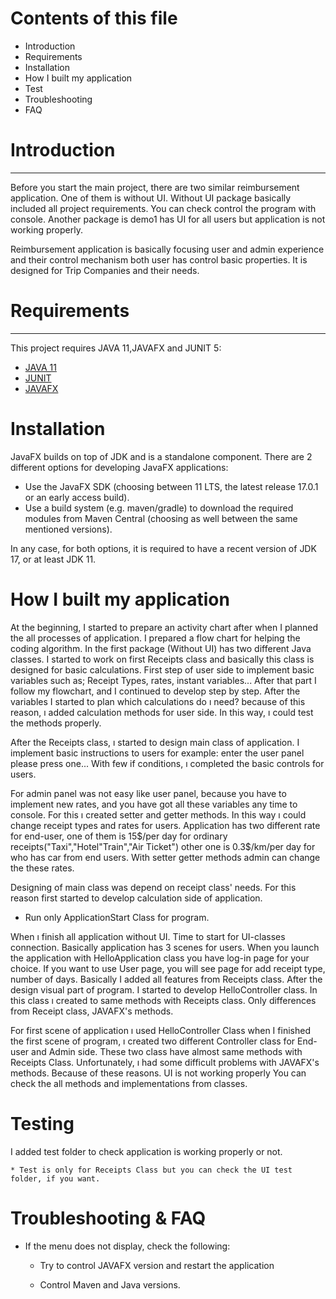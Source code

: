 # Contents of this file

* Introduction
* Requirements
* Installation
* How I built my application
* Test
* Troubleshooting
* FAQ


 # Introduction
------------

Before you  start the main project, there are two similar reimbursement application. 
One of them is without UI. Without UI package basically included all project requirements. You can check control the program with console.
Another package is demo1 has UI for all users but application is not working properly.

Reimbursement application is basically focusing user and admin experience and their control mechanism both user has control basic properties.
It is designed for Trip Companies and their needs.

# Requirements
------------

This project requires JAVA 11,JAVAFX and JUNIT 5:

* [JAVA 11](https://www.oracle.com/pl/java/technologies/javase/jdk11-archive-downloads.html)
* [JUNIT](https://junit.org/junit5/docs/current/user-guide/)
* [JAVAFX](https://openjfx.io/)


# Installation

JavaFX builds on top of JDK and is a standalone component. There are 2 different options for developing JavaFX applications:

* Use the JavaFX SDK (choosing between 11 LTS, the latest release 17.0.1 or an early access build).
* Use a build system (e.g. maven/gradle) to download the required modules from Maven Central (choosing as well between the same mentioned versions).

In any case, for both options, it is required to have a recent version of JDK 17, or at least JDK 11.

# How I built my application

At the beginning, I started to prepare an activity chart after when I planned the all processes of application. I prepared 
a flow chart for helping the coding algorithm. 
In the first package (Without UI) has two different Java classes. I started to work on first Receipts class and basically
this class is designed for basic calculations.
First step of user side to implement basic variables such as; Receipt Types, rates, instant variables... After that part
I follow my flowchart, and I continued to develop step by step. After the variables I started to plan which calculations
do ı need? because of this reason, ı added calculation methods for user side. In this way, ı could test the methods 
properly.

After the Receipts class, ı started to design main class of application. I implement basic instructions to users 
for example:  enter the user panel please press one... With few if conditions, ı completed the basic controls for users.

For admin panel was not easy like user panel, because you have to implement new rates, and you have got all these
variables any time to console. For this ı created setter and getter methods. In this way ı could change receipt types 
and rates for users. Application has two different rate for end-user, one of them is 15$/per day for ordinary 
receipts("Taxi","Hotel"Train","Air Ticket") other one is 0.3$/km/per day for who has car from end users. With setter 
getter methods admin can change the these rates.


Designing of main class was depend on receipt class' needs. For this reason first started to develop calculation side 
of application.

* Run only ApplicationStart Class for program. 


When ı finish all application without UI. Time to start for UI-classes connection. Basically application has 3 scenes
for users. When you launch the application with HelloApplication class you have log-in page for your choice. If you want
to use User page, you will see page for add receipt type, number of days. Basically I added all features from Receipts 
class. After the design visual part of program. I started to develop HelloController class. In this class ı created to 
same methods with Receipts class. Only differences from Receipt class, JAVAFX's methods.

For first scene of application ı used HelloController Class when I finished the first scene of program, ı created two 
different Controller class for End-user and Admin side. These two class have almost same methods with Receipts Class.
Unfortunately, ı had some difficult problems with JAVAFX's methods. Because of these reasons. UI is not working properly 
You can check the all methods and implementations from classes.


# Testing 

I added test folder to check application is working properly or not.

    * Test is only for Receipts Class but you can check the UI test folder, if you want.



# Troubleshooting & FAQ

* If the menu does not display, check the following:

    - Try to control JAVAFX version and restart the application

    - Control Maven and Java versions.

